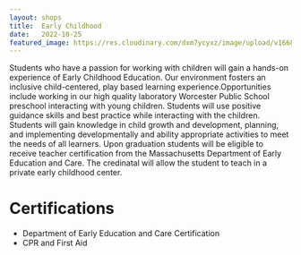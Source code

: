 ```yaml
---
layout: shops
title:  Early Childhood
date:   2022-10-25
featured_image: https://res.cloudinary.com/dxm7ycyxz/image/upload/v1668016909/2022/04/sigmund-TJxotQTUr8o-unsplash-1_c17qlk.jpg
---
```


Students who have a passion for working with children will gain a hands-on experience of Early Childhood Education. Our environment fosters an inclusive child-centered,  play based learning experience.Opportunities include working in our high quality laboratory Worcester Public School preschool interacting with young children. Students will use positive guidance skills and best practice while interacting with the children. Students will gain knowledge in child growth and development, planning, and implementing developmentally and ability appropriate activities to meet the needs of all learners. Upon graduation students will be eligible to receive teacher certification from the Massachusetts Department of Early Education and Care. The credinatal will allow the student to teach in a private early childhood center.

# Certifications
- Department of Early Education and Care Certification
- CPR and First Aid

